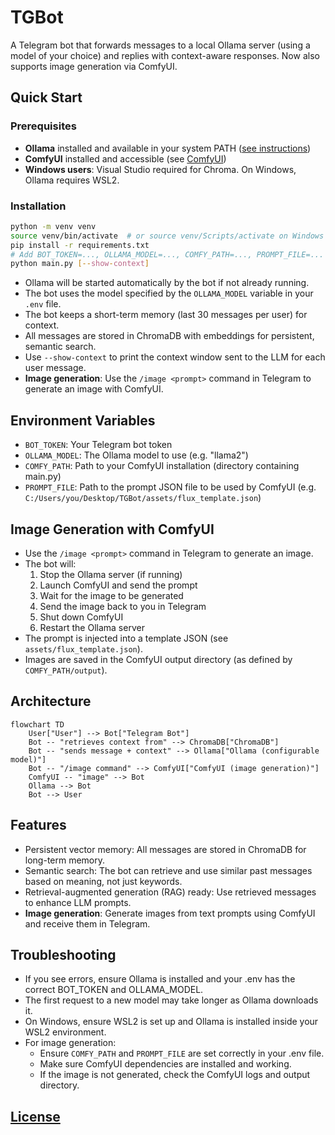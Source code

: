 # TGBot

A Telegram bot that forwards messages to a local Ollama server (using a model of your choice) and replies with context-aware responses. Now also supports image generation via ComfyUI.

## Quick Start

### Prerequisites
- **Ollama** installed and available in your system PATH ([see instructions](https://ollama.com/download))
- **ComfyUI** installed and accessible (see [ComfyUI](https://github.com/comfyanonymous/ComfyUI))
- **Windows users**: Visual Studio required for Chroma. On Windows, Ollama requires WSL2.

### Installation
```bash
python -m venv venv
source venv/bin/activate  # or source venv/Scripts/activate on Windows
pip install -r requirements.txt
# Add BOT_TOKEN=..., OLLAMA_MODEL=..., COMFY_PATH=..., PROMPT_FILE=... to a .env file
python main.py [--show-context]
```

- Ollama will be started automatically by the bot if not already running.
- The bot uses the model specified by the `OLLAMA_MODEL` variable in your `.env` file.
- The bot keeps a short-term memory (last 30 messages per user) for context.
- All messages are stored in ChromaDB with embeddings for persistent, semantic search.
- Use `--show-context` to print the context window sent to the LLM for each user message.
- **Image generation**: Use the `/image <prompt>` command in Telegram to generate an image with ComfyUI.

## Environment Variables
- `BOT_TOKEN`: Your Telegram bot token
- `OLLAMA_MODEL`: The Ollama model to use (e.g. "llama2")
- `COMFY_PATH`: Path to your ComfyUI installation (directory containing main.py)
- `PROMPT_FILE`: Path to the prompt JSON file to be used by ComfyUI (e.g. `C:/Users/you/Desktop/TGBot/assets/flux_template.json`)

## Image Generation with ComfyUI

- Use the `/image <prompt>` command in Telegram to generate an image.
- The bot will:
  1. Stop the Ollama server (if running)
  2. Launch ComfyUI and send the prompt
  3. Wait for the image to be generated
  4. Send the image back to you in Telegram
  5. Shut down ComfyUI
  6. Restart the Ollama server
- The prompt is injected into a template JSON (see `assets/flux_template.json`).
- Images are saved in the ComfyUI output directory (as defined by `COMFY_PATH/output`).

## Architecture

```mermaid
flowchart TD
    User["User"] --> Bot["Telegram Bot"]
    Bot -- "retrieves context from" --> ChromaDB["ChromaDB"]
    Bot -- "sends message + context" --> Ollama["Ollama (configurable model)"]
    Bot -- "/image command" --> ComfyUI["ComfyUI (image generation)"]
    ComfyUI -- "image" --> Bot
    Ollama --> Bot
    Bot --> User
```

## Features
- Persistent vector memory: All messages are stored in ChromaDB for long-term memory.
- Semantic search: The bot can retrieve and use similar past messages based on meaning, not just keywords.
- Retrieval-augmented generation (RAG) ready: Use retrieved messages to enhance LLM prompts.
- **Image generation**: Generate images from text prompts using ComfyUI and receive them in Telegram.

## Troubleshooting
- If you see errors, ensure Ollama is installed and your .env has the correct BOT_TOKEN and OLLAMA_MODEL.
- The first request to a new model may take longer as Ollama downloads it.
- On Windows, ensure WSL2 is set up and Ollama is installed inside your WSL2 environment.
- For image generation:
  - Ensure `COMFY_PATH` and `PROMPT_FILE` are set correctly in your .env file.
  - Make sure ComfyUI dependencies are installed and working.
  - If the image is not generated, check the ComfyUI logs and output directory.

## [License](./LICENSE)
